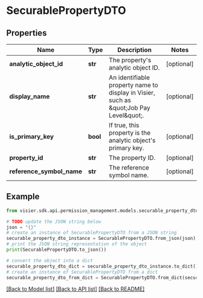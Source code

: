 # SecurablePropertyDTO


## Properties

Name | Type | Description | Notes
------------ | ------------- | ------------- | -------------
**analytic_object_id** | **str** | The property&#39;s analytic object ID. | [optional] 
**display_name** | **str** | An identifiable property name to display in Visier, such as \&quot;Job Pay Level\&quot;. | [optional] 
**is_primary_key** | **bool** | If true, this property is the analytic object&#39;s primary key. | [optional] 
**property_id** | **str** | The property ID. | [optional] 
**reference_symbol_name** | **str** | The reference symbol name. | [optional] 

## Example

```python
from visier.sdk.api.permission_management.models.securable_property_dto import SecurablePropertyDTO

# TODO update the JSON string below
json = "{}"
# create an instance of SecurablePropertyDTO from a JSON string
securable_property_dto_instance = SecurablePropertyDTO.from_json(json)
# print the JSON string representation of the object
print(SecurablePropertyDTO.to_json())

# convert the object into a dict
securable_property_dto_dict = securable_property_dto_instance.to_dict()
# create an instance of SecurablePropertyDTO from a dict
securable_property_dto_from_dict = SecurablePropertyDTO.from_dict(securable_property_dto_dict)
```
[[Back to Model list]](../README.md#documentation-for-models) [[Back to API list]](../README.md#documentation-for-api-endpoints) [[Back to README]](../README.md)


